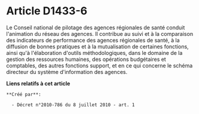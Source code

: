# Article D1433-6

Le Conseil national de pilotage des agences régionales de santé conduit l'animation du réseau des agences. Il contribue au
suivi et à la comparaison des indicateurs de performance des agences régionales de santé, à la diffusion de bonnes pratiques
et à la mutualisation de certaines fonctions, ainsi qu'à l'élaboration d'outils méthodologiques, dans le domaine de la
gestion des ressources humaines, des opérations budgétaires et comptables, des autres fonctions support, et en ce qui
concerne le schéma directeur du système d'information des agences.

**Liens relatifs à cet article**

	**Créé par**:

	  - Décret n°2010-786 du 8 juillet 2010 - art. 1
